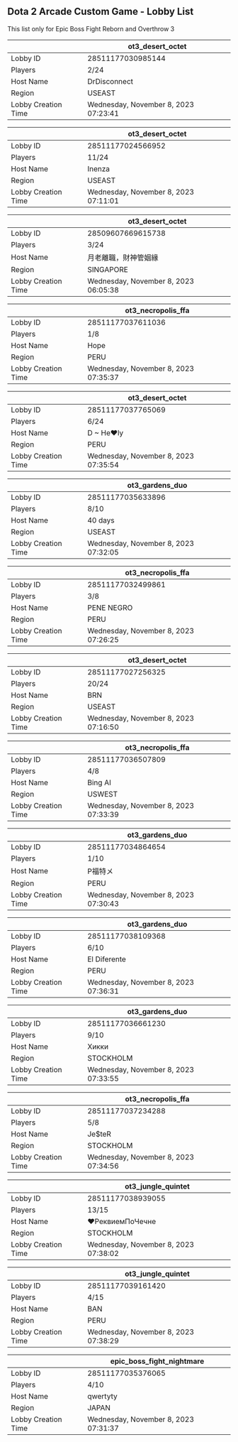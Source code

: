 ## Dota 2 Arcade Custom Game - Lobby List

This list only for Epic Boss Fight Reborn and Overthrow 3

|  | ot3_desert_octet |
| ------ | ------ |
| Lobby ID | 28511177030985144 |
| Players | 2/24 |
| Host Name | DrDisconnect |
| Region | USEAST |
| Lobby Creation Time | Wednesday, November 8, 2023 07:23:41 |


|  | ot3_desert_octet |
| ------ | ------ |
| Lobby ID | 28511177024566952 |
| Players | 11/24 |
| Host Name | Inenza |
| Region | USEAST |
| Lobby Creation Time | Wednesday, November 8, 2023 07:11:01 |


|  | ot3_desert_octet |
| ------ | ------ |
| Lobby ID | 28509607669615738 |
| Players | 3/24 |
| Host Name | 月老離職，財神管姻緣 |
| Region | SINGAPORE |
| Lobby Creation Time | Wednesday, November 8, 2023 06:05:38 |


|  | ot3_necropolis_ffa |
| ------ | ------ |
| Lobby ID | 28511177037611036 |
| Players | 1/8 |
| Host Name | Hope |
| Region | PERU |
| Lobby Creation Time | Wednesday, November 8, 2023 07:35:37 |


|  | ot3_desert_octet |
| ------ | ------ |
| Lobby ID | 28511177037765069 |
| Players | 6/24 |
| Host Name | D ~ He♥ly |
| Region | PERU |
| Lobby Creation Time | Wednesday, November 8, 2023 07:35:54 |


|  | ot3_gardens_duo |
| ------ | ------ |
| Lobby ID | 28511177035633896 |
| Players | 8/10 |
| Host Name | 40 days |
| Region | USEAST |
| Lobby Creation Time | Wednesday, November 8, 2023 07:32:05 |


|  | ot3_necropolis_ffa |
| ------ | ------ |
| Lobby ID | 28511177032499861 |
| Players | 3/8 |
| Host Name | PENE  NEGRO |
| Region | PERU |
| Lobby Creation Time | Wednesday, November 8, 2023 07:26:25 |


|  | ot3_desert_octet |
| ------ | ------ |
| Lobby ID | 28511177027256325 |
| Players | 20/24 |
| Host Name | BRN| |
| Region | USEAST |
| Lobby Creation Time | Wednesday, November 8, 2023 07:16:50 |


|  | ot3_necropolis_ffa |
| ------ | ------ |
| Lobby ID | 28511177036507809 |
| Players | 4/8 |
| Host Name | Bing AI |
| Region | USWEST |
| Lobby Creation Time | Wednesday, November 8, 2023 07:33:39 |


|  | ot3_gardens_duo |
| ------ | ------ |
| Lobby ID | 28511177034864654 |
| Players | 1/10 |
| Host Name | P福特メ |
| Region | PERU |
| Lobby Creation Time | Wednesday, November 8, 2023 07:30:43 |


|  | ot3_gardens_duo |
| ------ | ------ |
| Lobby ID | 28511177038109368 |
| Players | 6/10 |
| Host Name | El Diferente |
| Region | PERU |
| Lobby Creation Time | Wednesday, November 8, 2023 07:36:31 |


|  | ot3_gardens_duo |
| ------ | ------ |
| Lobby ID | 28511177036661230 |
| Players | 9/10 |
| Host Name | Хикки |
| Region | STOCKHOLM |
| Lobby Creation Time | Wednesday, November 8, 2023 07:33:55 |


|  | ot3_necropolis_ffa |
| ------ | ------ |
| Lobby ID | 28511177037234288 |
| Players | 5/8 |
| Host Name | Je$teR |
| Region | STOCKHOLM |
| Lobby Creation Time | Wednesday, November 8, 2023 07:34:56 |


|  | ot3_jungle_quintet |
| ------ | ------ |
| Lobby ID | 28511177038939055 |
| Players | 13/15 |
| Host Name | ♥РеквиемПоЧечне |
| Region | STOCKHOLM |
| Lobby Creation Time | Wednesday, November 8, 2023 07:38:02 |


|  | ot3_jungle_quintet |
| ------ | ------ |
| Lobby ID | 28511177039161420 |
| Players | 4/15 |
| Host Name | BAN |
| Region | PERU |
| Lobby Creation Time | Wednesday, November 8, 2023 07:38:29 |


|  | epic_boss_fight_nightmare |
| ------ | ------ |
| Lobby ID | 28511177035376065 |
| Players | 4/10 |
| Host Name | qwertyty |
| Region | JAPAN |
| Lobby Creation Time | Wednesday, November 8, 2023 07:31:37 |


